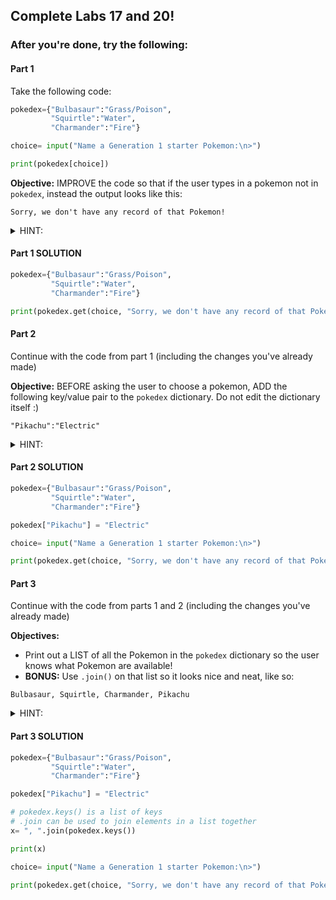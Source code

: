 ## Complete Labs 17 and 20!

### After you're done, try the following:

#### Part 1

Take the following code:

```python
pokedex={"Bulbasaur":"Grass/Poison",
         "Squirtle":"Water",
         "Charmander":"Fire"}

choice= input("Name a Generation 1 starter Pokemon:\n>")

print(pokedex[choice])
```

**Objective:** IMPROVE the code so that if the user types in a pokemon not in `pokedex`, instead the output looks like this:

```
Sorry, we don't have any record of that Pokemon!
```

<details>
<summary>HINT:</summary>
<br>
Look at how the .get() method is used in lab 17, step 11!
</details>

#### Part 1 SOLUTION

```python
pokedex={"Bulbasaur":"Grass/Poison",
         "Squirtle":"Water",
         "Charmander":"Fire"}

print(pokedex.get(choice, "Sorry, we don't have any record of that Pokemon!"))
```

#### Part 2

Continue with the code from part 1 (including the changes you've already made)

**Objective:** BEFORE asking the user to choose a pokemon, ADD the following key/value pair to the `pokedex` dictionary. Do not edit the dictionary itself :)

```
"Pikachu":"Electric"
```

<details>
<summary>HINT:</summary>
<br>
Look at how "adminlogin":"karl08" is added in lab 17, step 19!
</details>

#### Part 2 SOLUTION

```python
pokedex={"Bulbasaur":"Grass/Poison",
         "Squirtle":"Water",
         "Charmander":"Fire"}

pokedex["Pikachu"] = "Electric"

choice= input("Name a Generation 1 starter Pokemon:\n>")

print(pokedex.get(choice, "Sorry, we don't have any record of that Pokemon!"))
```

#### Part 3

Continue with the code from parts 1 and 2 (including the changes you've already made)

**Objectives:**
- Print out a LIST of all the Pokemon in the `pokedex` dictionary so the user knows what Pokemon are available!
- **BONUS:** Use `.join()` on that list so it looks nice and neat, like so:

```
Bulbasaur, Squirtle, Charmander, Pikachu
```

<details>
<summary>HINT:</summary>
<br>
Look at how the .join() method is used in lab 20, step 9!
</details>

#### Part 3 SOLUTION

```python
pokedex={"Bulbasaur":"Grass/Poison",
         "Squirtle":"Water",
         "Charmander":"Fire"}

pokedex["Pikachu"] = "Electric"

# pokedex.keys() is a list of keys
# .join can be used to join elements in a list together
x= ", ".join(pokedex.keys())

print(x)

choice= input("Name a Generation 1 starter Pokemon:\n>")

print(pokedex.get(choice, "Sorry, we don't have any record of that Pokemon!"))
```
